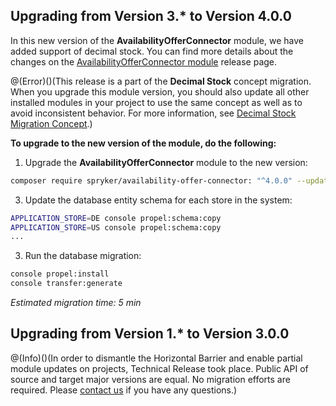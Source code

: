 ## Upgrading from Version 3.* to Version 4.0.0

In this new version of the **AvailabilityOfferConnector** module, we have added support of decimal stock. You can find more details about the changes on the [AvailabilityOfferConnector module](https://github.com/spryker/availability-offer-connector/releases) release page.

@(Error)()(This release is a part of the **Decimal Stock** concept migration. When you upgrade this module version, you should also update all other installed modules in your project to use the same concept as well as to avoid inconsistent behavior. For more information, see [Decimal Stock Migration Concept](https://documentation.spryker.com/docs/en/decimal-stock-concept).)

**To upgrade to the new version of the module, do the following:**

1. Upgrade the **AvailabilityOfferConnector** module to the new version:

```bash
composer require spryker/availability-offer-connector: "^4.0.0" --update-with-dependencies
```
3. Update the database entity schema for each store in the system:

```bash
APPLICATION_STORE=DE console propel:schema:copy
APPLICATION_STORE=US console propel:schema:copy
...
```
3. Run the database migration:

```bash
console propel:install
console transfer:generate
```

*Estimated migration time: 5 min*

## Upgrading from Version 1.* to Version 3.0.0
@(Info)()(In order to dismantle the Horizontal Barrier and enable partial module updates on projects, Technical Release took place. Public API of source and target major versions are equal. No migration efforts are required. Please [contact us](https://support.spryker.com/hc/en-us) if you have any questions.)
